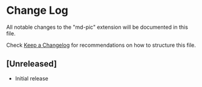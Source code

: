 # Change Log

All notable changes to the "md-pic" extension will be documented in this file.

Check [Keep a Changelog](http://keepachangelog.com/) for recommendations on how to structure this file.

## [Unreleased]

- Initial release